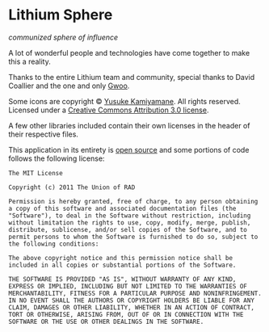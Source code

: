 # Lithium Sphere
_communized sphere of influence_


A lot of wonderful people and technologies have come together to make this a reality.

Thanks to the entire Lithium team and community, special thanks to David Coallier and the one and only [Gwoo](http://twitter.com/gwoo).

Some icons are copyright © [Yusuke Kamiyamane](http://p.yusukekamiyamane.com/). All rights reserved. Licensed under a [Creative Commons Attribution 3.0 license](http://creativecommons.org/licenses/by/3.0/).

A few other libraries included contain their own licenses in the header of their respective files.

This application in its entirety is [open source](http://github.com/UnionOfRAD/sphere) and some portions of code follows the following license:

	The MIT License

	Copyright (c) 2011 The Union of RAD

	Permission is hereby granted, free of charge, to any person obtaining a copy of this software and associated documentation files (the "Software"), to deal in the Software without restriction, including without limitation the rights to use, copy, modify, merge, publish, distribute, sublicense, and/or sell copies of the Software, and to permit persons to whom the Software is furnished to do so, subject to the following conditions:

	The above copyright notice and this permission notice shall be included in all copies or substantial portions of the Software.

	THE SOFTWARE IS PROVIDED "AS IS", WITHOUT WARRANTY OF ANY KIND, EXPRESS OR IMPLIED, INCLUDING BUT NOT LIMITED TO THE WARRANTIES OF MERCHANTABILITY, FITNESS FOR A PARTICULAR PURPOSE AND NONINFRINGEMENT. IN NO EVENT SHALL THE AUTHORS OR COPYRIGHT HOLDERS BE LIABLE FOR ANY CLAIM, DAMAGES OR OTHER LIABILITY, WHETHER IN AN ACTION OF CONTRACT, TORT OR OTHERWISE, ARISING FROM, OUT OF OR IN CONNECTION WITH THE SOFTWARE OR THE USE OR OTHER DEALINGS IN THE SOFTWARE.